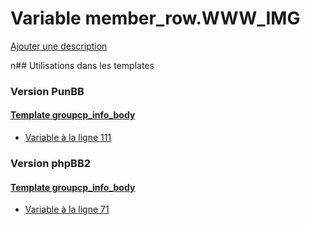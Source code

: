 # Variable member_row.WWW_IMG
[Ajouter une description](https://fa-tvars.appspot.com/member_row.WWW_IMG)

n## Utilisations dans les templates

### Version PunBB

#### [Template groupcp_info_body](punbb/groupcp_info_body.md)
* [Variable à la ligne 111](../punbb/groupcp_info_body.tpl#L111)

### Version phpBB2

#### [Template groupcp_info_body](subsilver/groupcp_info_body.md)
* [Variable à la ligne 71](../subsilver/groupcp_info_body.tpl#L71)